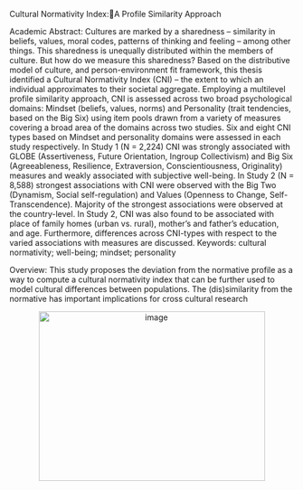 Cultural Normativity Index:A Profile Similarity Approach

Academic Abstract:
Cultures are marked by a sharedness – similarity in beliefs, values, moral codes, patterns
of thinking and feeling – among other things. This sharedness is unequally distributed within the
members of culture. But how do we measure this sharedness? Based on the distributive model of
culture, and person-environment fit framework, this thesis identified a Cultural Normativity
Index (CNI) – the extent to which an individual approximates to their societal aggregate.
Employing a multilevel profile similarity approach, CNI is assessed across two broad
psychological domains: Mindset (beliefs, values, norms) and Personality (trait tendencies, based
on the Big Six) using item pools drawn from a variety of measures covering a broad area of the
domains across two studies. Six and eight CNI types based on Mindset and personality domains
were assessed in each study respectively. In Study 1 (N = 2,224) CNI was strongly associated
with GLOBE (Assertiveness, Future Orientation, Ingroup Collectivism) and Big Six
(Agreeableness, Resilience, Extraversion, Conscientiousness, Originality) measures and weakly
associated with subjective well-being. In Study 2 (N = 8,588) strongest associations with CNI
were observed with the Big Two (Dynamism, Social self-regulation) and Values (Openness to
Change, Self-Transcendence). Majority of the strongest associations were observed at the
country-level. In Study 2, CNI was also found to be associated with place of family homes (urban
vs. rural), mother’s and father’s education, and age. Furthermore, differences across CNI-types
with respect to the varied associations with measures are discussed.
Keywords: cultural normativity; well-being; mindset; personality

Overview:
This study proposes the deviation from the normative profile as a way to compute a cultural normativity index that can be further used to model cultural differences between populations. 
The (dis)similarity from the normative has important implications for cross cultural research


<div style="text-align: center;">
    <img width="400" height="300" alt="image" src="https://github.com/user-attachments/assets/3b4f431e-cee1-4675-a30d-0d13a5e3ee78" />
</div>

